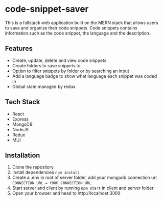 # code-snippet-saver
This is a fullstack web application built on the MERN stack that allows users to save and organize their code snippets. Code snippets contains information such as the code snippet, the language and the description.

## Features
- Create, update, delete and view code snippets
- Create folders to save snippets to
- Option to filter snippets by folder or by searching an input
- Add a language badge to show what language each snippet was coded in
- Global state managed by redux

## Tech Stack
- React
- Express
- MongoDB
- NodeJS
- Redux
- MUI

## Installation
1. Clone the repository
2. Install dependencies ```npm install```
3. Create a .env in root of server folder, add your mongodb connection url
```CONNECTION_URL = YOUR_CONNECTION_URL```
4. Start server and client by running ```npm start``` in client and server folder
5. Open your browser and head to http://localhost:3000



